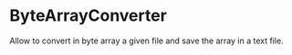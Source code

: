 # ByteArrayConverter
Allow to convert in byte array a given file and save the array in a text file.
